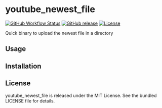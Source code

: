 youtube_newest_file
=========

[![GitHub Workflow Status](https://img.shields.io/github/workflow/status/akerl/youtube_newest_file/Build)](https://github.com/akerl/youtube_newest_file/actions)
[![GitHub release](https://img.shields.io/github/release/akerl/youtube_newest_file.svg)](https://github.com/akerl/youtube_newest_file/releases)
[![License](https://img.shields.io/github/license/akerl/youtube_newest_file)](https://github.com/akerl/youtube_newest_file/blob/master/LICENSE)

Quick binary to upload the newest file in a directory

## Usage

## Installation

## License

youtube_newest_file is released under the MIT License. See the bundled LICENSE file for details.
